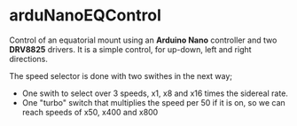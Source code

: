 # arduNanoEQControl

Control of an equatorial mount using an <B>Arduino Nano</B> controller and two <B>DRV8825</B> drivers. It is a simple control, for up-down, left and right directions. 

The speed selector is done with two swithes in the next way;

- One swith to select over 3 speeds, x1, x8 and x16 times the sidereal rate.
- One "turbo" switch that multiplies the speed per 50 if it is on, so we can reach speeds of x50, x400 and x800

